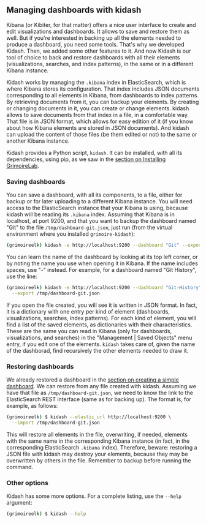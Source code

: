## Managing dashboards with kidash

Kibana (or Kibiter, for that matter) offers a nice user interface to create and edit visualizations and dashboards. It allows to save and restore them as well. But if you're interested in backing up all the elements needed to produce a dashboard, you need some tools. That's why we developed Kidash. Then, we added some other features to it. And now Kidash is our tool of choice to back and restore dashboards with all their elements (visualizations, searches, and index patterns), in the same or in a different Kibana instance.

Kidash works by managing the `.kibana` index in ElasticSearch, which is where Kibana stores its configuration. That index includes JSON documents corresponding to all elements in Kibana, from dashboards to index patterns. By retrieving documents from it, you can backup your elements. By creating or changing documents in it, you can create or change elements. kidash allows to save documents from that index in a file, in a comfortable way. That file is in JSON format, which allows for easy edition of it (if you know about how Kibana elements are stored in JSON documents). And kidash can upload the content of those files (be them edited or not) to the same or another Kibana instance.

Kidash provides a Python script, `kidash`.
It can be installed, with all its dependencies, using pip,
as we saw in the [section on Installing GrimoireLab](../basics/install.html).

### Saving dashboards

You can save a dashboard, with all its components, to a file, either for backup or for later uploading to a different Kibana instance. You will need access to the ElasticSearch instance that your Kibana is using, because kidash will be reading its `.kibana` index. Assuming that Kibana is in localhost, at port 9200, and that you want to backup the dashboard named "Git" to the file `/tmp/dashboard-git.json`, just run (from the virtual environment where you installed `grimoire-kidash`):


```bash
(grimoireelk) kidash -e http://localhost:9200 --dashboard "Git" --export /tmp/dashboard-git.json
``` 

You can learn the name of the dashboard by looking at its top left corner, or by noting the name you use when opening it in Kibana. If the name includes spaces, use "-" instead. For example, for a dashboard named "Git History", use the line:

```bash
(grimoireelk) kidash -e http://localhost:9200 --dashboard "Git-History" \
  --export /tmp/dashboard-git.json
``` 

If you open the file created,
you will see it is written in JSON format.
In fact, it is a dictionary with one entry per kind of element
(dashboards, visualizations, searches, index patterns).
For each kind of element, you will find a list of the saved elements,
as dictionaries with their characteristics.
These are the same you can read in Kibana (only for dashboards, visualizations, and searches)
in the "Management | Saved Objects" menu entry, if you edit one of the elements.
`kidash` takes care of, given the name of the dashborad,
find recursively the other elements needed to draw it.

### Restoring dashboards

We already restored a dashboard in the
[section on creating a simple dashboard](simple.html#uploading).
We can restore from any file created with kidash. Assuming we have that file as `/tmp/dashboard-git.json`, we need to know the link to the ElasticSearch REST interface (same as for backing up). The format is, for example, as follows:

```bash
(grimoireelk) $ kidash --elastic_url http://localhost:9200 \
  --import /tmp/dashboard-git.json
```

This will restore all elements in the file, overwriting, if needed, elements with the same name in the corresponding Kibana instance (in fact, in the corresponding ElasticSearch `.kibana` index). Therefore, beware: restoring a JSON file with kidash may destroy your elements, because they may be overwritten by others in the file. Remember to backup before running the command.

### Other options

Kidash has some more options. For a complete listing, use the `--help` argument:

```bash
(grimoireelk) $ kidash --help
```
